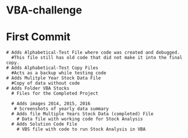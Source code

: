 # VBA-challenge
  # First Commit
    # Adds Alphabetical-Test File where code was created and debugged. 
      #This file still has old code that did not make it into the final copy.
    # Adds Alphabetical-Test Copy Files 
      #Acts as a backup while testing code
    # Adds Mulitple Year Stock Data File
      #Copy of data without code
    # Adds Folder VBA Stocks
      # Files for the Completed Project
      
      # Adds images 2014, 2015, 2016
       # Screenshots of yearly data summary
      # Adds file Multiple Years Stock Data (completed) File
        # Data file with working code for Stock Analysis
      # Adds Solution Code File
        # VBS file with code to run Stock Analysis in VBA
   
